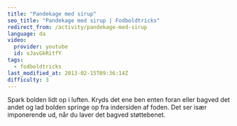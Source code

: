 ```yaml
---
title: "Pandekage med sirup"
seo_title: "Pandekage med sirup | Fodboldtricks"
redirect_from: /activity/pandekage-med-sirup
language: da
video:
  provider: youtube
  id: oJavGkRitfY
tags:
  - fodboldtricks
last_modified_at: 2013-02-15T09:36:14Z
difficulty: 3
---
```


Spark bolden lidt op i luften. Kryds det ene ben enten foran eller
bagved det andet og lad bolden springe op fra indersiden af
foden. Det ser især imponerende ud, når du laver det bagved
støttebenet.
